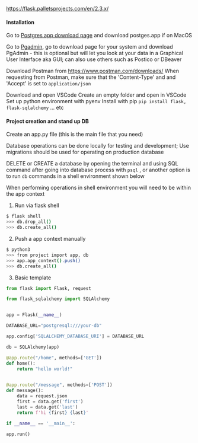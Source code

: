 https://flask.palletsprojects.com/en/2.3.x/

#### Installation
Go to [Postgres app download page](https://postgresapp.com/downloads.html) and download postges.app if on MacOS

Go to [Pgadmin](https://www.pgadmin.org/), go to download page for your system and download PgAdmin - this is optional but will let you look at your data in a Graphical User Interface aka GUI; can also use others such as Postico or DBeaver

Download Postman from https://www.postman.com/downloads/
When requesting from Postman, make sure that the 'Content-Type' and and 'Accept' is set to `application/json`

Download and open VSCode
Create an empty folder and open in VSCode
Set up python environment with pyenv
Install with pip
`pip install flask, flask-sqlalchemy` ... etc

#### Project creation and stand up DB
Create an app.py file (this is the main file that you need)

Database operations can be done locally for testing and development; Use migrations should be used for operating on production database

DELETE or CREATE a database by opening the terminal and using SQL command after going into database process with `psql` , or another option is to run `db` commands in a shell environment shown below 

When performing operations in shell environment you will need to be within the app context

1. Run via flask shell
```bash
$ flask shell
>>> db.drop_all()
>>> db.create_all()
```

2. Push a app context manually
```bash
$ python3
>>> from project import app, db
>>> app.app_context().push()
>>> db.create_all()
```

3. Basic template
```python
from flask import Flask, request

from flask_sqlalchemy import SQLAlchemy


app = Flask(__name__)

DATABASE_URL="postgresql:///your-db"

app.config['SQLALCHEMY_DATABASE_URI'] = DATABASE_URL

db = SQLAlchemy(app)

@app.route("/home", methods=['GET'])
def home():
	return "hello world!"

  
@app.route("/message", methods=['POST'])
def message():
	data = request.json
	first = data.get('first')
	last = data.get('last')
	return f'hi {first} {last}'
  
if __name__ == '__main__':

app.run()
```


